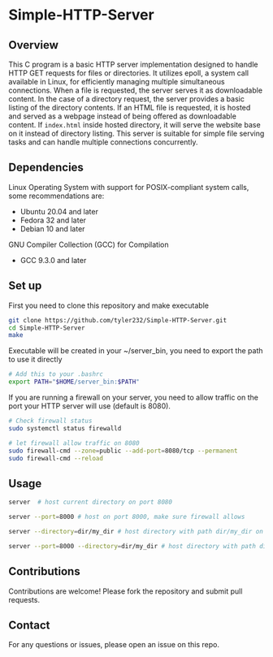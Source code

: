 # Simple-HTTP-Server

## Overview

This C program is a basic HTTP server implementation designed to handle HTTP GET requests for files or directories. It utilizes epoll, a system call available in Linux, for efficiently managing multiple simultaneous connections. When a file is requested, the server serves it as downloadable content. In the case of a directory request, the server provides a basic listing of the directory contents. If an HTML file is requested, it is hosted and served as a webpage instead of being offered as downloadable content. If `index.html` inside hosted directory, it will serve the website base on it instead of directory listing. This server is suitable for simple file serving tasks and can handle multiple connections concurrently.


## Dependencies

Linux Operating System with support for POSIX-compliant system calls, some recommendations are:
 - Ubuntu 20.04 and later
 - Fedora 32 and later
 - Debian 10 and later

GNU Compiler Collection (GCC) for Compilation
 - GCC 9.3.0 and later


## Set up

First you need to clone this repository and make executable
```bash
git clone https://github.com/tyler232/Simple-HTTP-Server.git
cd Simple-HTTP-Server
make
```

Executable will be created in your ~/server_bin, you need to export the path to use it directly
```bash
# Add this to your .bashrc
export PATH="$HOME/server_bin:$PATH"
```

If you are running a firewall on your server, you need to allow traffic on the port your HTTP server will use (default is 8080).
```bash
# Check firewall status
sudo systemctl status firewalld

# let firewall allow traffic on 8080
sudo firewall-cmd --zone=public --add-port=8080/tcp --permanent
sudo firewall-cmd --reload
```

## Usage

```bash
server  # host current directory on port 8080

server --port=8000 # host on port 8000, make sure firewall allows

server --directory=dir/my_dir # host directory with path dir/my_dir on port 8080

server --port=8000 --directory=dir/my_dir # host directory with path dir/my_dir on port 8000
```


## Contributions

Contributions are welcome! Please fork the repository and submit pull requests.


## Contact

For any questions or issues, please open an issue on this repo.
